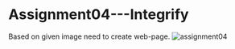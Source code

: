 # Assignment04---Integrify
Based on given image need to create web-page.
![assignment04](https://user-images.githubusercontent.com/28303111/39541206-af433d4a-4e4d-11e8-947b-df11702b4cd5.jpeg)

